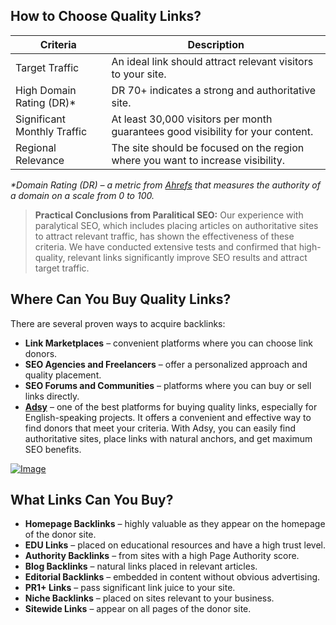 <h2>How to Choose Quality Links?</h2>
<table>
    <thead>
        <tr>
            <th>Criteria</th>
            <th>Description</th>
        </tr>
    </thead>
    <tbody>
        <tr>
            <td>Target Traffic</td>
            <td>An ideal link should attract relevant visitors to your site.</td>
        </tr>
        <tr>
            <td>High Domain Rating (DR)*</td>
            <td>DR 70+ indicates a strong and authoritative site.</td>
        </tr>
        <tr>
            <td>Significant Monthly Traffic</td>
            <td>At least 30,000 visitors per month guarantees good visibility for your content.</td>
        </tr>
        <tr>
            <td>Regional Relevance</td>
            <td>The site should be focused on the region where you want to increase visibility.</td>
        </tr>
    </tbody>
</table>
<p><em>*Domain Rating (DR) – a metric from <a href="https://ahrefs.com" target="_blank">Ahrefs</a> that measures the authority of a domain on a scale from 0 to 100.</em></p>

<blockquote>
    <strong>Practical Conclusions from Paralitical SEO:</strong> Our experience with paralytical SEO, which includes placing articles on authoritative sites to attract relevant traffic, has shown the effectiveness of these criteria. We have conducted extensive tests and confirmed that high-quality, relevant links significantly improve SEO results and attract target traffic.
</blockquote>

<h2>Where Can You Buy Quality Links?</h2>
<p>There are several proven ways to acquire backlinks:</p>
<ul>
    <li><strong>Link Marketplaces</strong> – convenient platforms where you can choose link donors.</li>
    <li><strong>SEO Agencies and Freelancers</strong> – offer a personalized approach and quality placement.</li>
    <li><strong>SEO Forums and Communities</strong> – platforms where you can buy or sell links directly.</li>
    <li><strong><a href="https://ref.adsy.com/?ref=referral&ref_type=direct&ref_id=jcckfooeo3etdkvh&ref_item=3" target="_blank">Adsy</a></strong> – one of the best platforms for buying quality links, especially for English-speaking projects. It offers a convenient and effective way to find donors that meet your criteria. With Adsy, you can easily find authoritative sites, place links with natural anchors, and get maximum SEO benefits.</li>
</ul>

<!-- Insert the correct image here -->
<a href="https://github.com/user-attachments/assets/61420bec-3b24-4a18-abe5-3e2c6594515b">
    <img src="https://github.com/user-attachments/assets/61420bec-3b24-4a18-abe5-3e2c6594515b" alt="Image">
</a>

<h2>What Links Can You Buy?</h2>
<ul>
    <li><strong>Homepage Backlinks</strong> – highly valuable as they appear on the homepage of the donor site.</li>
    <li><strong>EDU Links</strong> – placed on educational resources and have a high trust level.</li>
    <li><strong>Authority Backlinks</strong> – from sites with a high Page Authority score.</li>
    <li><strong>Blog Backlinks</strong> – natural links placed in relevant articles.</li>
    <li><strong>Editorial Backlinks</strong> – embedded in content without obvious advertising.</li>
    <li><strong>PR1+ Links</strong> – pass significant link juice to your site.</li>
    <li><strong>Niche Backlinks</strong> – placed on sites relevant to your business.</li>
    <li><strong>Sitewide Links</strong> – appear on all pages of the donor site.</li>
</ul>
